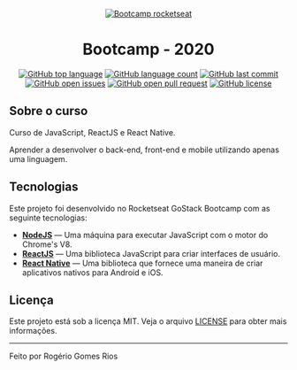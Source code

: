 <div align="center"><a href="https://rocketseat.com.br">

<img src="https://camo.githubusercontent.com/8c13dc2618dbd7f76d1d574350b98fdee1335ce5/68747470733a2f2f726f636b6574736561742d63646e2e73332d73612d656173742d312e616d617a6f6e6177732e636f6d2f626f6f7463616d702d6865616465722e706e67" title="Bootcamp Rocketseat" alt="Bootcamp rocketseat"></a>

  <h1>Bootcamp - 2020</h1>
</div>

<div align="center">

[![GitHub top language](https://img.shields.io/github/languages/top/rogerlista/bootcamp-2020?color=%2304D361)]() [![GitHub language count](https://img.shields.io/github/languages/count/rogerlista/bootcamp-2020?color=%2304D361)]() [![GitHub last commit](https://img.shields.io/github/last-commit/rogerlista/bootcamp-2020?color=%2304D361)](https://github.com/rogerlista/bootcamp-2020/commits/master) [![GitHub open issues](https://img.shields.io/github/issues/rogerlista/bootcamp-2020?color=%2304D361)](https://github.com/rogerlista/bootcamp-2020/issues) [![GitHub open pull request](https://img.shields.io/github/issues-pr/rogerlista/bootcamp-2020?color=%2304D361)](https://github.com/rogerlista/bootcamp-2020/pulls) [![GitHub license](https://img.shields.io/github/license/rogerlista/bootcamp-2020?color=%2304D361)](https://github.com/rogerlista/bootcamp-2020/blob/master/LICENSE)

</div>

## Sobre o curso

Curso de JavaScript, ReactJS e React Native.

Aprender a desenvolver o back-end, front-end e mobile utilizando apenas uma linguagem.

## Tecnologias

Este projeto foi desenvolvido no Rocketseat GoStack Bootcamp com as seguinte tecnologias:

- **[NodeJS](https://nodejs.org/en)** — Uma máquina para executar JavaScript com o motor do Chrome's V8.
- **[ReactJS](https://reactjs.org)** — Uma biblioteca JavaScript para criar interfaces de usuário.
- **[React Native](https://reactnative.dev)** — Uma biblioteca que fornece uma maneira de criar aplicativos nativos para Android e iOS.

## Licença

Este projeto está sob a licença MIT. Veja o arquivo [LICENSE](https://github.com/lukemorales/rocketshoes-react-native/blob/master/LICENSE) para obter mais informações.

---

Feito por Rogério Gomes Rios
